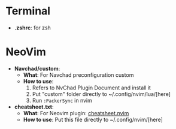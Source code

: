 # Terminal
* **.zshrc**: for zsh

# NeoVim
* **Navchad/custom**: 
  * **What**: For Navchad preconfiguration custom 
  * **How to use**: 
    1. Refers to NvChad Plugin Document and install it
    2. Put "custom" folder directly to ~/.config/nvim/lua/[here]
    3. Run ```:PackerSync``` in nvim
* **cheatsheet.txt**:
  * **What**: For Neovim plugin: [cheatsheet.nvim](https://github.com/sudormrfbin/cheatsheet.nvim)
  * **How to use**: Put this file directly to ~/.config/nvim/[here]
